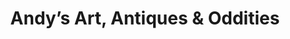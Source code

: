 ---
title: "Andy’s Art, Antiques & Oddities"
url: /chicago/andys-art-antiques-und-oddities/
shop: Antiquitäten
---